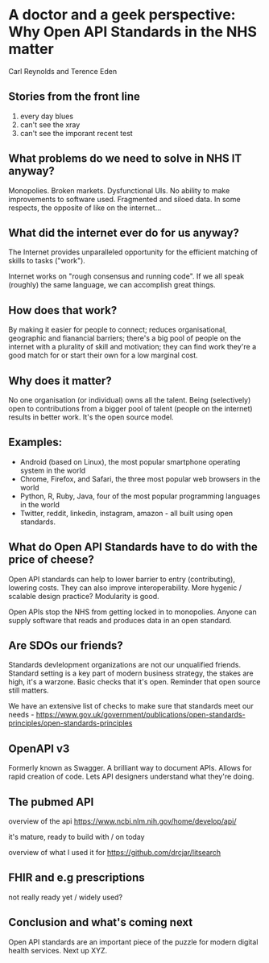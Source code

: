 # A doctor and a geek perspective: Why Open API Standards in the NHS matter

Carl Reynolds and Terence Eden

## Stories from the front line

1. every day blues
2. can't see the xray
3. can't see the imporant recent test

## What problems do we need to solve in NHS IT anyway?

Monopolies. Broken markets. Dysfunctional UIs. No ability to make improvements to software used. Fragmented and siloed data. In some respects, the opposite of like on the internet...

## What did the internet ever do for us anyway?

The Internet provides unparalleled opportunity for the efficient matching of skills to tasks ("work"). 

Internet works on "rough consensus and running code". If we all speak (roughly) the same language, we can accomplish great things.

## How does that work?

By making it easier for people to connect; reduces organisational, geographic and fianancial barriers; there's a big pool of people on the internet with a plurality of skill and motivation; they can find work they're a good match for or start their own for a low marginal cost.

## Why does it matter? 

No one organisation (or individual) owns all the talent. Being (selectively) open to contributions from a bigger pool of talent (people on the internet) results in better work. It's the open source model. 

## Examples:

- Android (based on Linux), the most popular smartphone operating system in the world
- Chrome, Firefox, and Safari, the three most popular web browsers in the world
- Python, R, Ruby, Java, four of the most popular programming languages in the world
- Twitter, reddit, linkedin, instagram, amazon - all built using open standards.

## What do Open API Standards have to do with the price of cheese?

Open API standards can help to lower barrier to entry (contributing), lowering costs. They can also improve interoperability. More hygenic / scalable design practice? Modularity is good.

Open APIs stop the NHS from getting locked in to monopolies. Anyone can supply software that reads and produces data in an open standard.

## Are SDOs our friends?

Standards devlelopment organizations are not our unqualified friends. Standard setting is a key part of modern business strategy, the stakes are high, it's a warzone. Basic checks that it's open. Reminder that open source still matters. 

We have an extensive list of checks to make sure that standards meet our needs - https://www.gov.uk/government/publications/open-standards-principles/open-standards-principles

## OpenAPI v3

Formerly known as Swagger. A brilliant way to document APIs. Allows for rapid creation of code. Lets API designers understand what they're doing.

## The pubmed API

overview of the api
https://www.ncbi.nlm.nih.gov/home/develop/api/

it's mature, ready to build with / on today

overview of what I used it for
https://github.com/drcjar/litsearch

## FHIR and e.g prescriptions

not really ready yet / widely used? 

## Conclusion and what's coming next

Open API standards are an important piece of the puzzle for modern digital health services. Next up XYZ.
